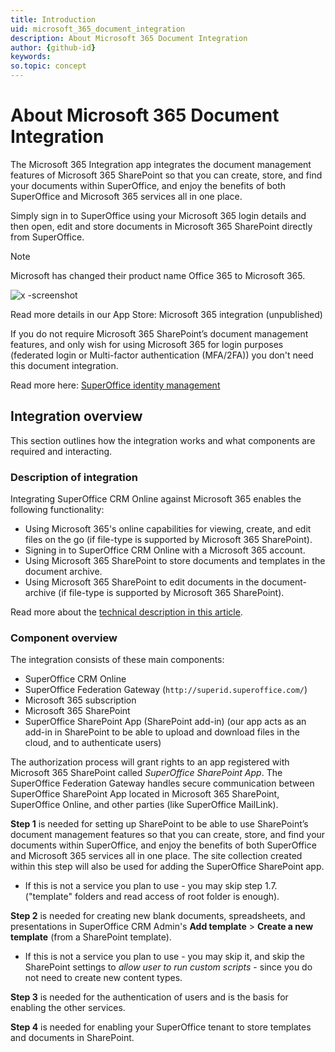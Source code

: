 ```yaml
---
title: Introduction
uid: microsoft_365_document_integration
description: About Microsoft 365 Document Integration
author: {github-id}
keywords:
so.topic: concept
---
```


# About Microsoft 365 Document Integration

The Microsoft 365 Integration app integrates the document management features of Microsoft 365 SharePoint so that you can create, store, and find your documents within SuperOffice, and enjoy the benefits of both SuperOffice and Microsoft 365 services all in one place.

Simply sign in to SuperOffice using your Microsoft 365 login details and then open, edit and store documents in Microsoft 365 SharePoint directly from SuperOffice.

> [!NOTE]
> Microsoft has changed their product name Office 365 to Microsoft 365.

![x -screenshot][img1]

Read more details in our App Store: Microsoft 365 integration (unpublished)

If you do not require Microsoft 365 SharePoint’s document management features, and only wish for using Microsoft 365 for login purposes (federated login or Multi-factor authentication (MFA/2FA)) you don't need this document integration.

Read more here: [SuperOffice identity management][2]

## Integration overview

This section outlines how the integration works and what components are required and interacting.

### Description of integration

Integrating SuperOffice CRM Online against Microsoft 365 enables the following functionality:

* Using Microsoft 365's online capabilities for viewing, create, and edit files on the go (if file-type is supported by Microsoft 365 SharePoint).
* Signing in to SuperOffice CRM Online with a Microsoft 365 account.
* Using Microsoft 365 SharePoint to store documents and templates in the document archive.
* Using Microsoft 365 SharePoint to edit documents in the document-archive (if file-type is supported by Microsoft 365 SharePoint).

Read more about the [technical description in this article][3].

### Component overview

The integration consists of these main components:

* SuperOffice CRM Online
* SuperOffice Federation Gateway (`http://superid.superoffice.com/`)
* Microsoft 365 subscription
* Microsoft 365 SharePoint
* SuperOffice SharePoint App (SharePoint add-in) (our app acts as an add-in in SharePoint to be able to upload and download files in the cloud, and to authenticate users)

The authorization process will grant rights to an app registered with Microsoft 365 SharePoint called *SuperOffice SharePoint App*. The SuperOffice Federation Gateway handles secure communication between SuperOffice SharePoint App located in Microsoft 365 SharePoint, SuperOffice Online, and other parties (like SuperOffice MailLink).

**Step 1** is needed for setting up SharePoint to be able to use SharePoint’s document management features so that you can create, store, and find your documents within SuperOffice, and enjoy the benefits of both SuperOffice and Microsoft 365 services all in one place. The site collection created within this step will also be used for adding the SuperOffice SharePoint app.

* If this is not a service you plan to use - you may skip step 1.7. ("template" folders and read access of root folder is enough).

**Step 2** is needed for creating new blank documents, spreadsheets, and presentations in SuperOffice CRM Admin's **Add template** > **Create a new template** (from a SharePoint template).

* If this is not a service you plan to use - you may skip it, and skip the SharePoint settings to *allow user to run custom scripts* - since you do not need to create new content types.

**Step 3** is needed for the authentication of users and is the basis for enabling the other services.

**Step 4** is needed for enabling your SuperOffice tenant to store templates and documents in SharePoint.

<!-- Referenced links -->
[2]: ../../../identity-management/overview.md
[3]: ../overview.md

<!-- Referenced images -->
[img1]: media/sign-in.png
